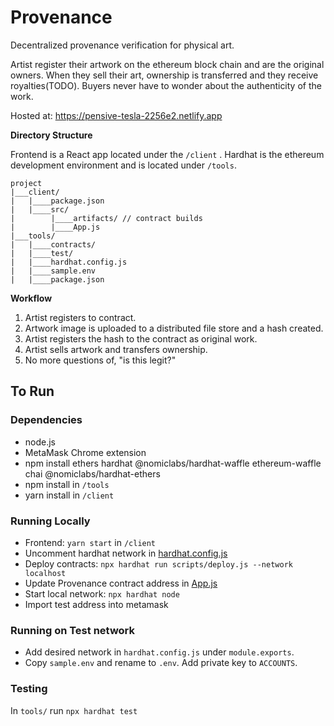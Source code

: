 # Provenance

Decentralized provenance verification for physical art.

Artist register their artwork on the ethereum block chain and are the original owners.  When they sell their art, ownership is transferred and they receive royalties(TODO). Buyers never have to wonder about the authenticity of the work.

Hosted at: https://pensive-tesla-2256e2.netlify.app

**Directory Structure**

Frontend is a React app located under the `/client` . Hardhat is the ethereum development environment and is located under `/tools`. 
```
project
|___client/
|   |____package.json
|   |____src/
|        |____artifacts/ // contract builds
|        |____App.js
|___tools/
|   |____contracts/
|   |____test/
|   |____hardhat.config.js
|   |____sample.env
|   |____package.json
```

**Workflow**
1. Artist registers to contract.
2. Artwork image is uploaded to a distributed file store and a hash created.
3. Artist registers the hash to the contract as original work.
4. Artist sells artwork and transfers ownership.
5. No more questions of, "is this legit?"


## To Run
### Dependencies
- node.js
- MetaMask Chrome extension
- npm install ethers hardhat @nomiclabs/hardhat-waffle ethereum-waffle chai @nomiclabs/hardhat-ethers
- npm install in `/tools`
- yarn install in `/client`

### Running Locally
- Frontend: `yarn start` in `/client`
- Uncomment hardhat network in [hardhat.config.js](https://github.com/kiacolbert/blockchain-developer-bootcamp-final-project/blob/3ca68db75aef1dc3f0f6bda364400b73ebe9d066/tools/hardhat.config.js#L25-L27)
- Deploy contracts: `npx hardhat run scripts/deploy.js --network localhost`
- Update Provenance contract address in [App.js](https://github.com/kiacolbert/blockchain-developer-bootcamp-final-project/blob/3ca68db75aef1dc3f0f6bda364400b73ebe9d066/client/src/App.js#L6)
- Start local network: `npx hardhat node`
- Import test address into metamask

### Running on Test network
- Add desired network in `hardhat.config.js` under `module.exports`.
- Copy `sample.env` and rename to `.env`. Add private key to `ACCOUNTS`.

### Testing
In `tools/` run `npx hardhat test`


